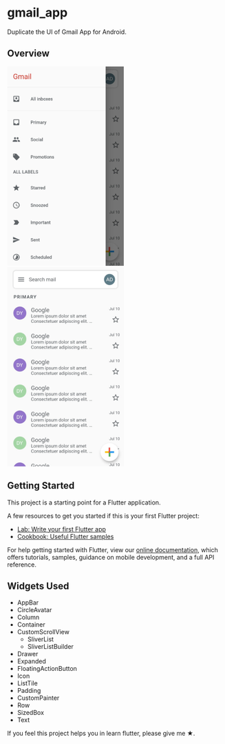 # gmail_app

Duplicate the UI of Gmail App for Android.

## Overview

<img src="https://github.com/wakdyan/Flutter-Gmail-UI/blob/master/screenshot/Sidebar.png" width="271" height="462" /> <img src="https://github.com/wakdyan/Flutter-Gmail-UI/blob/master/screenshot/Main%20Page.png" width="271" height="462" />                                                    
## Getting Started

This project is a starting point for a Flutter application.

A few resources to get you started if this is your first Flutter project:

- [Lab: Write your first Flutter app](https://flutter.dev/docs/get-started/codelab)
- [Cookbook: Useful Flutter samples](https://flutter.dev/docs/cookbook)

For help getting started with Flutter, view our
[online documentation](https://flutter.dev/docs), which offers tutorials,
samples, guidance on mobile development, and a full API reference.

## Widgets Used
- AppBar
- CircleAvatar
- Column
- Container
- CustomScrollView
  * SliverList
  * SliverListBuilder
- Drawer
- Expanded
- FloatingActionButton
- Icon
- ListTile
- Padding
- CustomPainter
- Row
- SizedBox
- Text

If you feel this project helps you in learn flutter, please give me ★.
